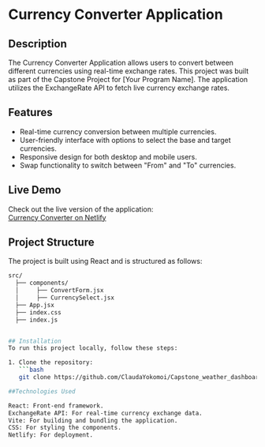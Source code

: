 # Currency Converter Application

## Description

The Currency Converter Application allows users to convert between different currencies using real-time exchange rates. This project was built as part of the Capstone Project for [Your Program Name]. The application utilizes the ExchangeRate API to fetch live currency exchange rates.

## Features

- Real-time currency conversion between multiple currencies.
- User-friendly interface with options to select the base and target currencies.
- Responsive design for both desktop and mobile users.
- Swap functionality to switch between "From" and "To" currencies.

## Live Demo

Check out the live version of the application:  
[Currency Converter on Netlify](https://tangerine-entremet-a40712.netlify.app/)

## Project Structure

The project is built using React and is structured as follows:

```bash
src/
  ├── components/
  │     ├── ConvertForm.jsx
  │     ├── CurrencySelect.jsx
  ├── App.jsx
  ├── index.css
  ├── index.js


## Installation
To run this project locally, follow these steps:

1. Clone the repository:
   ```bash
   git clone https://github.com/ClaudaYokomoi/Capstone_weather_dashboard.git

##Technologies Used

React: Front-end framework.
ExchangeRate API: For real-time currency exchange data.
Vite: For building and bundling the application.
CSS: For styling the components.
Netlify: For deployment.
